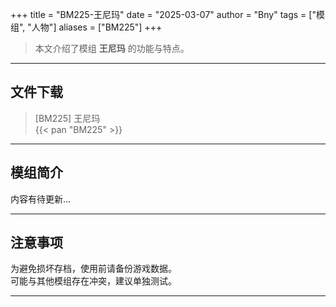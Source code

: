 +++
title = "BM225-王尼玛"
date = "2025-03-07"
author = "Bny"
tags = ["模组", "人物"]
aliases = ["BM225"]
+++

> 本文介绍了模组 **王尼玛** 的功能与特点。

---

## 文件下载

> [BM225] 王尼玛  
{{< pan "BM225" >}}  

---

## 模组简介

>  
内容有待更新...  

---

## 注意事项

>  
为避免损坏存档，使用前请备份游戏数据。  
可能与其他模组存在冲突，建议单独测试。  

---

